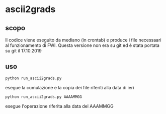 # ascii2grads
## scopo
Il codice viene eseguito da mediano (in crontab) e produce i file necessaari al funzionamento di FWI.
Questa versione non era su git ed è stata portata su git il 17.10.2019

## uso
```
python run_ascii2grads.py
```
esegue la cumulazione e la copia dei file riferiti alla data di ieri
```
python run_ascii2grads.py AAAAMMGG
```
esegue l'operazione riferita alla data del AAAMMGG
